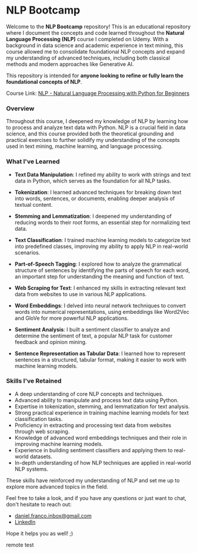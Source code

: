 # NLP Bootcamp

Welcome to the **NLP Bootcamp** repository! This is an educational repository where I document the concepts and code learned throughout the **Natural Language Processing (NLP)** course I completed on Udemy. With a background in data science and academic experience in text mining, this course allowed me to consolidate foundational NLP concepts and expand my understanding of advanced techniques, including both classical methods and modern approaches like Generative AI. 

This repository is intended for **anyone looking to refine or fully learn the foundational concepts of NLP**.

Course Link: [NLP - Natural Language Processing with Python for Beginners](https://www.udemy.com/course/nlp_natural_language_processing_python_beginners/)

### Overview

Throughout this course, I deepened my knowledge of NLP by learning how to process and analyze text data with Python. NLP is a crucial field in data science, and this course provided both the theoretical grounding and practical exercises to further solidify my understanding of the concepts used in text mining, machine learning, and language processing.

### What I've Learned

- **Text Data Manipulation**: I refined my ability to work with strings and text data in Python, which serves as the foundation for all NLP tasks.
  
- **Tokenization**: I learned advanced techniques for breaking down text into words, sentences, or documents, enabling deeper analysis of textual content.

- **Stemming and Lemmatization**: I deepened my understanding of reducing words to their root forms, an essential step for normalizing text data.

- **Text Classification**: I trained machine learning models to categorize text into predefined classes, improving my ability to apply NLP in real-world scenarios.

- **Part-of-Speech Tagging**: I explored how to analyze the grammatical structure of sentences by identifying the parts of speech for each word, an important step for understanding the meaning and function of text.

- **Web Scraping for Text**: I enhanced my skills in extracting relevant text data from websites to use in various NLP applications.

- **Word Embeddings**: I delved into neural network techniques to convert words into numerical representations, using embeddings like Word2Vec and GloVe for more powerful NLP applications.

- **Sentiment Analysis**: I built a sentiment classifier to analyze and determine the sentiment of text, a popular NLP task for customer feedback and opinion mining.

- **Sentence Representation as Tabular Data**: I learned how to represent sentences in a structured, tabular format, making it easier to work with machine learning models.

### Skills I've Retained

- A deep understanding of core NLP concepts and techniques.
- Advanced ability to manipulate and process text data using Python.
- Expertise in tokenization, stemming, and lemmatization for text analysis.
- Strong practical experience in training machine learning models for text classification tasks.
- Proficiency in extracting and processing text data from websites through web scraping.
- Knowledge of advanced word embeddings techniques and their role in improving machine learning models.
- Experience in building sentiment classifiers and applying them to real-world datasets.
- In-depth understanding of how NLP techniques are applied in real-world NLP systems.

These skills have reinforced my understanding of NLP and set me up to explore more advanced topics in the field. 

Feel free to take a look, and if you have any questions or just want to chat, don't hesitate to reach out:
-  [daniel.franco.inbox@gmail.com](mailto:daniel.franco.inbox@gmail.com)  
-  [LinkedIn](https://www.linkedin.com/in/daniel-abrantes-franco/)

Hope it helps you as well! ;)

remote test
